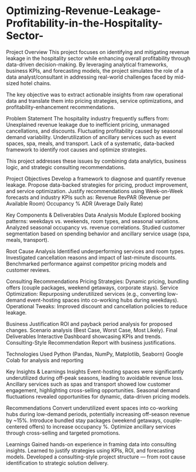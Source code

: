 # Optimizing-Revenue-Leakage-Profitability-in-the-Hospitality-Sector-

Project Overview
This project focuses on identifying and mitigating revenue leakage in the hospitality sector while enhancing overall profitability through data-driven decision-making. By leveraging analytical frameworks, business KPIs, and forecasting models, the project simulates the role of a data analyst/consultant in addressing real-world challenges faced by mid-sized hotel chains.

The key objective was to extract actionable insights from raw operational data and translate them into pricing strategies, service optimizations, and profitability-enhancement recommendations.

Problem Statement
The hospitality industry frequently suffers from:
Unexplained revenue leakage due to inefficient pricing, unmanaged cancellations, and discounts.
Fluctuating profitability caused by seasonal demand variability.
Underutilization of ancillary services such as event spaces, spa, meals, and transport.
Lack of a systematic, data-backed framework to identify root causes and optimize strategies.

This project addresses these issues by combining data analytics, business logic, and strategic consulting recommendations.

Project Objectives
Develop a framework to diagnose and quantify revenue leakage.
Propose data-backed strategies for pricing, product improvement, and service optimization.
Justify recommendations using Week-on-Week forecasts and industry KPIs such as:
Revenue
RevPAR (Revenue per Available Room)
Occupancy %
ADR (Average Daily Rate)

Key Components & Deliverables
Data Analysis Module
Explored booking patterns: weekdays vs. weekends, room types, and seasonal variations.
Analyzed seasonal occupancy vs. revenue correlations.
Studied customer segmentation based on spending behavior and ancillary service usage (spa, meals, transport).

Root Cause Analysis
Identified underperforming services and room types.
Investigated cancellation reasons and impact of last-minute discounts.
Benchmarked performance against competitor pricing models and customer reviews.

Consulting Recommendations
Pricing Strategies: Dynamic pricing, bundling offers (couple packages, weekend getaways, corporate stays).
Service Optimization: Repurposing underutilized services (e.g., converting low-demand event-hosting spaces into co-working hubs during weekdays).
Operational Tweaks: Improved discount and cancellation policies to reduce leakage.

Business Justification
ROI and payback period analysis for proposed changes.
Scenario analysis (Best Case, Worst Case, Most Likely).
Final Deliverables
Interactive Dashboard showcasing KPIs and trends.
Consulting-Style Recommendation Report with business justifications.

Technologies Used
Python (Pandas, NumPy, Matplotlib, Seaborn)
Google Colab for analysis and reporting

Key Insights & Learnings
Insights
Event-hosting spaces were significantly underutilized during off-peak seasons, leading to avoidable revenue loss.
Ancillary services such as spas and transport showed low customer engagement, highlighting cross-selling opportunities.
Seasonal demand fluctuations revealed opportunities for dynamic, data-driven pricing models.

Recommendations
Convert underutilized event spaces into co-working hubs during low-demand periods, potentially increasing off-season revenue by ~15%.
Introduce bundled stay packages (weekend getaways, couple-centered offers) to increase occupancy %.
Optimize ancillary services through cross-selling and targeted promotions.

Learnings
Gained hands-on experience in framing data into consulting insights.
Learned to justify strategies using KPIs, ROI, and forecasting models.
Developed a consulting-style project structure — from root cause identification to strategic solution delivery.

